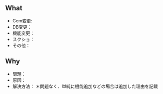 ## What
- Gem変更:
- DB変更：
- 機能変更：
- スクショ：
- その他：

## Why
- 問題：
- 原因：
- 解決方法：
＊問題なく、単純に機能追加などの場合は追加した理由を記載
